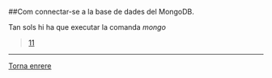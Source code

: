 ##Com connectar-se a la base de dades del MongoDB.  

Tan sols hi ha que executar la comanda _mongo_
>[11](https://raw.githubusercontent.com/Josep88/MP10UF2-A1/master/Part%202/img/11.PNG)

***
[Torna enrere](https://github.com/Josep88/MP10UF2-A1)
